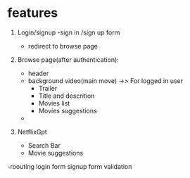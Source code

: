 # features

1. Login/signup
   -sign in /sign up form

   - redirect to browse page

2. Browse page(after authentication):
   - header
   - background video(main move) ->> For logged in user
     - Trailer
     - Title and descrition
     - Movies list
     - Movies suggestions
   -
3. NetflixGpt
   - Search Bar
   - Movie suggestions

-roouting
login form
signup form
validation
